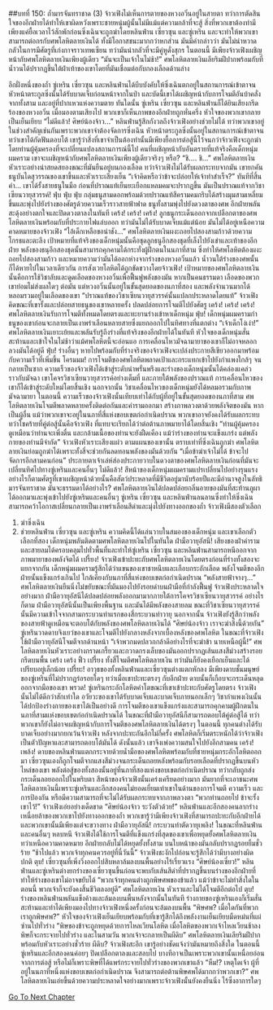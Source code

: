 ##บทที่ 150: ถ้ำมารจันทราชาด (3)
จ้าวเฟิงไม่เห็นการตายของหวงอวิ๋นอยู่ในสายตา ทว่าการตัดสินใจของอีกฝ่ายได้ทำให้เขาผิดหวังเพราะชายหนุ่มผู้นั้นไม่มีแม้แต่ความกล้าที่จะสู้
สิ่งที่พวกเขาต้องทำมีเพียงแค่ยื้อเวลาไว้สักพักก่อนซิ่งเฉินจะถูกฆ่าโดยหลินฟ่าน เซี่ยวซุน และซู่เหริน และจะทำให้พวกเขาสามารถต่อกรกับศพโลหิตลายเงินได้ ทั้งมีโอกาสชนะมากกว่าหกส่วน
มันมีคำกล่าวว่า มันไม่น่าหวาดกลัวในการมีศัตรูที่เก่งกาจราวเทพเซียน ทว่ามันน่ากลัวที่จะมีคู่หูดั่งสุกร
ในตอนนี้ มีเพียงจ้าวเฟิงเผชิญหน้ากับศพโลหิตลายเงินเพียงผู้เดียว
“มันจะเป็นเจ้าในไม่ช้า!”
ศพโลหิตลายเงินเลียริมฝีปากพร้อมกับที่น้ำวนได้ปรากฏขึ้นใต้ฝ่าเท้าของเขาโดยที่มันเชื่อมต่อกับกองเลือดด้านล่าง

อีกฝั่งหนึ่งของถ้ำ
ซู่เหริน เซี่ยวซุน และหลินฟ่านได้บีบบังคับให้ซิ่งเฉินตกอยู่ในสถานการณ์เข้าตาจน
หัวหน้าตระกูลซิ่งนั้นได้รับบาดเจ็บก่อนหน้าจากในป่า และบัดนี้เขาได้เผชิญหน้ากับการโจมตีอันบ้าคลั่งจากทั้งสาม และอยู่ที่ปากเหวแห่งความตาย
ทันใดนั้น ซู่เหริน เซี่ยวซุน และหลินฟ่านก็ได้ยินเสียงกรีดร้องของหวงอวิ๋น
เมื่อมองตามเสียงไป พวกเขาก็เห็นภาพของอีกฝ่ายถูกหั่นครึ่ง หัวใจของพวกเขากลายเป็นเย็นเยียบ
“ไม่ดีแล้ว! ศิษย์น้องจ้าว...”
หลินฟ่านรู้สึกกังวลถึงจ้าวเฟิงอย่างช่วยไม่ได้ ทว่าพวกเขาอยู่ในช่วงสำคัญเช่นกันเพราะพวกเขาจำต้องจัดการซิ่งเฉิน
หัวหน้าตระกูลซิ่งนั้นอยู่ในสถานการณ์เข้าตาจน ทว่าเขาได้กัดฟันตอบโต้ เขารู้ว่าสิ่งที่เขาจำเป็นต้องทำนั้นมีเพียงยื้อการต่อสู้นี้ไว้จนกว่าจ้าวเฟิงจะถูกฆ่าโดยท่านผู้คุ้มครองที่จะเปลี่ยนแปลงสถานการณ์นี้ไป คนที่เผชิญหน้ากับอันตรายที่แท้จริงคือเด็กหนุ่มผมคราม
เขาจะเผชิญหน้ากับศพโลหิตลายเงินเพียงผู้เดียวจริงๆ หรือ?
“ชิ.... ชิ...”
ศพโลหิตลายเงินหัวเราะอย่างน่าสยดสยองขณะที่มันยืนอยู่บนกองเลือด ทว่าจ้าวเฟิงไม่ได้รับผลกระทบจากมัน เขายกคันธนูบันไดสุวรรณของเขาขึ้นและหัวเราะเสียงเย็น
“เจ้าคิดหรือว่าข้าจะปล่อยให้เจ้าทำสำเร็จ?”
ทันทีที่สิ้นคำ...
เขาได้รั้งสายธนูในมือ ก่อนที่ปราณแท้เย็นยะเยือกแหลมคมจะปรากฏขึ้น
มันเป็นปราณแท้จากวิชาเซียนวายุสวรรค์!
ฟุ่บ ฟุ่บ ฟุ่บ
กลุ่มธนูสามดอกพร้อมด้วยปราณแท้สีครามคมกริบได้สร้างมุมสามเหลี่ยมขึ้นและพุ่งไปยังร่างของศัตรูด้วยความเร็วราวสายฟ้าฟาด
ธนูทั้งสามพุ่งไปยังดวงตาของศพ อีกฝ่ายพลันสะดุ้งอย่างตกใจและปิดดวงตาลงในทันที
เคร้ง! เคร้ง! เคร้ง!
ลูกธนูกระเด็นออกจากเปลือกตาของศพโลหิตลายเงินพร้อมกับที่ประกายไฟแล่บออก ทว่ามันไม่ได้รับบาดเจ็บแม้แต่น้อย
มันไม่ได้อยู่เหนือความคาดหมายของจ้าวเฟิง
“ไอ้เด็กเหลือขอน่าชัง...”
ศพโลหิตลายเงินผงะถอยไปสองสามก้าวด้วยความโกรธและตะลึง
เป้าหมายที่แท้จริงของเด็กหนุ่มนั้นคือชุดลูกธนูอีกสองชุดที่เล็งไปยังเข่าและเท้าของอีกฝ่าย พลังของธนุอีกสองชุดนั้นสามารถคุกคามได้กระทั่งผู้ฝึกตนในนภาที่สาม ซึ่งทำให้ศพโลหิตต้องผงะถอยไปสองสามก้าว และหมายความว่ามันได้ออกห่างจากร่างของหวงอวิ๋นแล้ว
น้ำวนใต้ร่างของศพนั้นก็ได้หายไปในเวลาเดียวกัน
การสังเวยโลหิตได้ถูกขัดขวางโดยจ้าวเฟิง!
เป้าหมายของศพโลหิตลายเงินนั้นคือการใช้วิชาลับและดูดเลือดของหวงอวิ๋นเพื่อฟื้นฟูพลังของมัน
หากเป็นคนธรรมดา เลือดของพวกเขาย่อมไม่ส่งผลใดๆ ต่อมัน แต่หวงอวิ๋นนั้นอยู่ในขั้นสุดยอดของนภาที่สอง และพลังจำนวนมากได้หลอมรวมอยู่ในเลือดของเขา
“ปราณแท้ของวิชาเซียนวายุสวรรค์นั้นแปลกประหลาดโดยแท้” จ้าวเฟิงคิดขณะที่เขารั้งและปล่อยสายธนูของเขาหลายครั้ง ปลดปล่อยการโจมตีไปยังศัตรู
เคร้ง! เคร้ง! เคร้ง!
ศพโลหิตลายเงินรับการโจมตีทั้งหมดโดยตรงและทะยานร่างเข้าหาเด็กหนุ่ม
ฟุ่บ!
เด็กหนุ่มผมครามกำธนูของเขาก่อนจะกลายเป็นเงาพร่าเลือนหลายสายซึ่งแยกออกไปในทิศทางที่แตกต่าง
“เจ้าเด็กโง่เง่า!”
ศพโลหิตลายเงินเยาะเย้ยและพลันรับรู้ถึงร่างที่แท้จริงของอีกฝ่ายได้ในทันที หัวใจของเด็กหนุ่มสั่นสะท้านและเข้าใจในไม่ช้าว่าแม้ศพโลหิตนี้จะอ่อนแอ การเคลื่อนไหวมัจฉามายาของเขาก็ไม่อาจหลอกลวงมันได้อยู่ดี
ฟุ่บ!
ร่างอื่นๆ หายไปพร้อมกับที่ร่างจริงของจ้าวเฟิงจะเปล่งประกายสีเขียวออกมาพร้อมกับความเร็วที่เพิ่มขึ้น
โครมมม!
การโจมตีของศพโลหิตพลาดเป้าและกระแทกเข้าไปยังกำแพงใกล้ๆ จนกลายเป็นซาก
ความเร็วของจ้าวเฟิงได้เข้าสู่ระดับน่าพรั่นพรึงและร่างของเด็กหนุ่มนั้นได้คล่องแคล่วราวกับมัจฉา
เขาโคจรวิชาเซียนวายุสวรรค์อย่างเต็มที่ และภายใต้พลังของปราณแท้ การเคลื่อนไหวของเขาก็ได้เข้าสู่ระดับใหม่โดยสิ้นเชิง
นอกจากนั้น วิชาเคลื่อนไหวของเด็กหนุ่มยังได้หลมอรวมกับภาพมัจฉามายา
ในตอนนี้ ความเร็วของจ้าวเฟิงนั้นเทียบเท่าได้กับผู้ที่อยู่ในขั้นสุดยอดของนภาที่สาม ศพโลหิตลายเงินโจมตีพลาดหลายครั้งติดต่อกันและคำรามออกมา สร้างภาพลวงตาด้วยพลังจิตของมัน
หากเป็นผู้อื่น แม้ว่าพวกเขาจะอยู่ในนภาที่สี่แห่งขอบเขตก่อกำเนิดปราณ พวกเขาอาจยังคงได้รับผลกระทบ ทว่าโชคร้ายที่คู่ต่อสู้นั้นคือจ้าวเฟิง ที่แทบจะเรียกได้ว่าต่อต้านภาพมายาได้โดยสิ้นเชิง
“ท่านผู้คุ้มครอง ดูเหมือนว่าท่านจะเพิ่งตื่น และกล้ามเนื้อของท่านจะยังฝืดเคือง แม้ว่าร่างของท่านจะแข็งแกร่ง แต่พลังกายของท่านมีจำกัด” จ้าวเฟิงหัวเราะเสียงแผ่ว
ตามแผนของเขานั้น ตราบเท่าที่ซิ่งเฉินถูกฆ่า ศพโลหิตลายเงินย่อมถูกฆ่าได้เพราะทั้งสี่จะช่วยกันลดทอนพลังของมันด้วยกัน
“เมื่อข้าฆ่าเจ้าไม่ได้ ข้าจะไปจัดการอีกสามคนก่อน”
ประกายตาเจ้าเล่ห์ส่องประกายวาบในดวงตาของศพโลหิตลายเงินก่อนที่มันจะเปลี่ยนทิศไปทางซู่เหรินและคนอื่นๆ
ไม่ดีแล้ว!
สีหน้าของเด็กหนุ่มผมครามแปรเปลี่ยนไปอย่างรุนแรง อย่างไรก็ตามศัตรูที่เขาเผชิญหน้าด้วยนั้นคือสัตว์ประหลาดที่มีชีวิตอยู่มานับร้อยปีและมีอำนาจสูงในลัทธิมารจันทราชาด มันจะธรรมดาได้อย่างไร?
ศพโลหิตลายเงินได้ปลดปล่อยกลิ่นอายของมันที่สะท้านภูผาได้ออกมาและพุ่งเข้าไปยังซู่เหรินและคนอื่นๆ
ซู่เหริน เซี่ยวซุน และหลินฟ่านลนลานซึ่งทำให้ซิ่งเฉินสามารถคว้าโอกาสเปลี่ยนกลายเป็นเงาพร่าเลือนสีดำและมุ่งไปยังทางออกของถ้ำ
จ้าวเฟิงมีสองตัวเลือก
1. ฆ่าซิ่งเฉิน
2. ช่วยหลินฟ่าน เซี่ยวซุน และซู่เหริน
ความคิดนี้ได้แล่นวาบในสมองของเด็กหนุ่ม และเขาเลือกตัวเลือกที่สอง เด็กหนุ่มพลันติดตามศพโลหิตลายเงินไปในทันใด
ฝ่ามือวายุอัสนี!
เสียงของฝ่าคำรามและสายลมได้ครอบคลุมไปทั่วพื้นที่และทำให้ซู่เหริน เซี่ยวซุน และหลินฟ่านสามารถหนีออกจากภาพมายาของพลังจิตได้
เปรี้ยง!
จ้าวเฟิงเข้าปะทะกับศพโลหิตลายเงินโดยตรงก่อนที่ร่างทั้งสองจะแยกจากกัน เด็กหนุ่มผมครามรู้สึกได้ว่าแขนของเขาชาหนึบและเกือบกระอักเลือด พลังโจมตีของอีกฝ่ายนั้นแข็งแกร่งเกินไป ใกล้เคียงกับนภาที่สี่แห่งขอบเขตก่อกำเนิดปราณ
“พลังสายฟ้าจางๆ...”
ศพโลหิตลายเงินยืนนิ่งไม่ขยับขณะที่มันมองไปยังรอยดำบนฝ่ามือที่กำลังฟื้นฟู
จ้าวเฟิงประหลาดใจอย่างมาก ฝ่ามือวายุอัสนีได้ปลดปล่อยพลังออกมามากภายใต้การโคจรวิชาเซียนวายุสวรรค์
อย่างไรก็ตาม ฝ่ามือวายุอัสนีนั้นเป็นเพียงพื้นฐาน และมันได้มีพลังของสายลม ขณะที่วิชาเซียนวายุสวรรค์นั้นมีความเข้าใจจากสามกระบวนท่าแรกของสี่กระบวนท่าวายุ
นอกจากนั้น จ้าวเฟิงยังรู้สึกว่าพลังของสายฟ้าดูเหมือนจะตอบโต้กับพลังของศพโลหิตลายเงินได้
“ศิษย์น้องจ้าว เราจะฆ่าสิ่งนี้ด้วยกัน”
ซู่เหรินวาดดาบจิงเยว่ของเขาและโจมตีไปยังกลางหลังจากเบื้องหลังของศพโลหิต ในขณะที่จ้าวเฟิงใช้ฝ่ามือวายุอัสนีโจมตีจากด้านหน้า
“เจ้าพวกมดปลวกกล้าดีอย่างไรที่จะฆ่าข้า นายเหนือผู้นี้!”
ศพโลหิตลายเงินหัวเราะอย่างกราดเกรี้ยวและกวาดกรงเล็บของมันออกปรากฏเส้นแสงสีม่วงสร้างรอยกรีดบนพื้น
เคร้ง เคร้ง ฟิ้ว เปรี้ยง
ทั้งสี่โจมตีศพโลหิตลายเงิน ทว่ามันก็ยังคงเยือกเย็นและได้เปรียบอยู่เล็กน้อย
เปรี้ยะ!
อาวุธของทั้งหลินฟ่านและเซี่ยวซุนต่างแตกหักลง มีเพียงดาบชั้นมนุษย์ของซู่เหรินที่ไม่ปรากฏร่อรอยใดๆ ทว่าเมื่อเขาปะทะตรงๆ กับอีกฝ่าย ดาบนั้นก็เกือบจะกระเด็นหลุดออกจากมือของเขา
พรวด!
ซู่เหรินกระอักโลหิตคำโตขณะที่เขาเข้าปะทะกับศัตรูโดยตรง
จ้าวเฟิงนั้นไม่ได้ดีกว่าสักเท่าใด อวัยวะของเขาได้รับบาดเจ็บและบาดเจ็บภายนอกเล็กๆ วิชากำแพงเงินนั้นได้ปกป้องร่างกายของเขาได้เป็นอย่างดี การโจมตีของเขาแข็งแกร่งและสามารถคุกคามผู้ฝึกตนในนภาที่สามแห่งขอบเขตก่อกำเนิดปราณได้ ในขณะที่ฝ่ามือวายุอัสนีก็สามารถตอบโต้คู่ต่อสู้ได้ ทว่าพวกเขาก็ยังไม่อาจเผชิญหน้ากับการโจมตีของศพโลหิตลายเงินได้ตรงๆ
ในตอนนี้ ทุกคนต่างได้รับบาดเจ็บอย่างมากยกเว้นจ้าวเฟิง
หลังจากปะทะกันอีกไม่กี่ครั้ง ศพโลหิตก็เริ่มตระหนักได้ว่าจ้าวเฟิงเป็นตัวปัญหาและสามารถตอบโต้มันได้
ดังนั้นแล้ว เขาจึงเพ่งความสนใจไปยังอีกสามคน
เคร้ง! เพล้ง!
ดาบของหลินฟ่านแตกกระจายด้วยน้ำมือของศพโลหิตพร้อมกับที่ชายหนุ่มกระอักโลหิตออกมา
เซี่ยวซุนเองก็ถูกโจมตีจากแสงสีม่วงจนกระเด็นถอยหลังพร้อมกับรอยเลือดที่ปรากฏขึ้นบนหัวไหล่ของเขา
พลังต่อสู้ของทั้งสองนั้นอยู่ที่นภาที่สองแห่งขอบเขตก่อกำเนิดปราณ ทว่ากลับถูกส่งกระเด็นลอยออกไปในพริบตา
สีหน้าของจ้าวเฟิงนั้นเคร่งเครียดอย่างมาก มันยากที่จะเอาชนะศพโลหิตลายเงินนี้เพราะซู่เหรินและอีกสองคนไม่ยอดเยี่ยมเท่าเขาในด้านของการโจมตี ความเร็ว และการป้องกัน หรือมีความสามารถที่จะไม่ได้รับผลกระทบจากภาพลวงตา
“พวกท่านถอยไป ข้าจะรั้งเขาไว้!” จ้าวเฟิงเอ่ยอย่างเด็ดขาด
“ศิษย์น้องจ้าว ระวังตัวด้วย!”
หลินฟ่านและอีกสองคนลากร่างเหนื่อยล้าของพวกเขาไปยังทางออกของถ้ำ พวกเขารู้ว่ามีเพียงจ้าวเฟิงที่สามารถปะทะกับอีกฝ่ายได้และพวกเขานั้นมีเพียงแต่จะขวางทาง
ฝ่ามือวายุอัสนี! กระบวนท่าตัดวายุเพลิง!
ในขณะที่หลินฟ่านและคนอื่นๆ หลบหนี จ้าวเฟิงได้ใช้การโจมตีที่แข็งแกร่งที่สุดของเขาเพื่อหยุดยั้งศพโลหิตลายเงิน
ทว่าเหนือความคาดหมาย อีกฝ่ายกลับไม่ได้หยุดยั้งทั้งสาม บนใบหน้าของมันกลับปรากฏรอยยิ้มชั่วร้าย
“ช้าไปแล้ว พวกเจ้าทุกคนควรอยู่ที่นี่วันนี้”
จ้าวเฟิงชะงักไปก่อนจะรู้สึกได้ว่ามีบางอย่างผิดปกติ
ตุบ!
เซี่ยวซุนที่เพิ่งวิ่งออกไปสิบหลาล้มลงบนพื้นอย่างไร้เรี่ยวแรง
“ศิษย์น้องเซี่ยว!”
หลินฟ่านและซู่เหรินต่างยกร่างของเซี่ยวซุนขึ้นก่อนจะพบกับเส้นสีดำที่ปรากฏขึ้นบนร่างของอีกฝ่ายที่ทำให้ร่างของเขาไม่อาจขยับได้
“พวกเจ้าทุกคนต่างถูกพิษศพของข้าแล้ว แม้ว่าข้าจะไม่ทำสิ่งใดในตอนนี้ พวกเจ้าก็จะยังคงสิ้นชีวิตลงอยู่ดี”
ศพโลหิตลายเงิน หัวเราและไม่ได้โจมตีอีกต่อไป
ตุบ!
ร่างของหลินฟ่านพลันแข็งค้างและล้มลงบนพื้นหลังจากนั้นในทันที ร่างกายของซู่เหรินเองก็เริ่มสั่นสะท้านและทำได้เพียงมองไปทางจ้าวเฟิงหนึ่งครั้งก่อนจะล้มลงบนพื้น
“พิษศพ? เมื่อใดกันที่พวกเราถูกพิษศพ?”
หัวใจของจ้าวเฟิงเย็นเยียบพร้อมกับที่เขารู้สึกได้ถึงพลังงานเย็นเยียบมืดหม่นที่แผ่ซ่านไปทั่วร่าง
“พิษของข้าจะถูกหยุดด้วยการไหลเวียนโลหิต เมื่อโลหิตของพวกเจ้าไหลเวียนช้าลง พิษก็จะกระจายไปทั่วร่าง และในสามวัน พวกเจ้าจะกลายเป็นผีดิบ”
ศพโลหิตลายเงินเลียริมฝีปากพร้อมกับหัวเราะอย่างชั่วร้าย
ผีดิบ?
จ้าวเฟิงสะอึก เขารู้อย่างชัดแจ้งว่ามันหมายถึงสิ่งใด
ในตอนนี้ ซู่เหรินและอีกสองคนค่อยๆ ปิดเปลือกตาลงและสลบไป บางทีอาจเป็นเพราะพวกเขานั้นเหนื่อยอ่อนจากการต่อสู้ หรือไม่ก็เพราะพิษที่ได้แพร่กระจายไปทั่วร่างของพวกเขาแล้ว
“หืม!? เหตุใดเจ้า ผู้ที่อยู่ในนภาที่หนึ่งแห่งขอบเขตก่อกำเนิดปราณ จึงสามารถต่อต้านพิษศพได้มากกว่าพวกเขา?”
ศพโลหิตลายเงินเอ่ยขึ้นด้วยความประหลาดใจอย่างมากเพราะจ้าวเฟิงนั้นยังคงยืนนิ่ง ไร้ซึ่งอาการใดๆ



[Go To Next Chapter]( ./151.md)